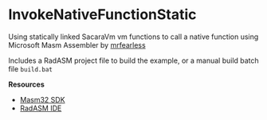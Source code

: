 # InvokeNativeFunctionStatic

Using statically linked SacaraVm vm functions to call a native function using Microsoft Masm Assembler by [mrfearless](www.github.com/mrfearless)

Includes a RadASM project file to build the example, or a manual build batch file `build.bat`

**Resources**
* [Masm32 SDK](http://www.masm32.com/download.htm)
* [RadASM IDE](http://www.softpedia.com/get/Programming/File-Editors/RadASM.shtml)